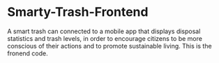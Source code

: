 # Smarty-Trash-Frontend
A smart trash can connected to a mobile app that displays disposal statistics and trash levels, in order to encourage citizens to be more conscious of their actions and to promote sustainable living. This is the fronend code.
